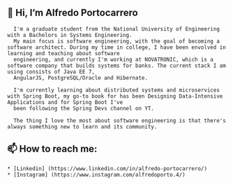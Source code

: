## 👋 Hi, I’m Alfredo Portocarrero
```
  I'm a graduate student from the National University of Engineering with a Bachelors in Systems Engineering.
  My main focus is software engineering, with the goal of becoming a software architect. During my time in college, I have been envolved in learning and teaching about software 
  engineering, and currently I'm working at NOVATRONIC, which is a software company that builds systems for banks. The current stack I am using consists of Java EE 7, 
  AngularJS, PostgreSQL/Oracle and Hibernate.
  
  I'm currently learning about distributed systems and microservices with Spring Boot, my go-to book for has been Designing Data-Intensive Applications and for Spring Boot I've 
  been following the Spring Devs channel on YT.
  
  The thing I love the most about software engineering is that there's always something new to learn and its community.
 ```
 
## 📫 How to reach me: 

    * [Linkedin] (https://www.linkedin.com/in/alfredo-portocarrero/) 
    * [Instagram] (https://www.instagram.com/alfredoporto.4/)

<!---
alfredoporto/alfredoporto is a ✨ special ✨ repository because its `README.md` (this file) appears on your GitHub profile.
You can click the Preview link to take a look at your changes.
--->

